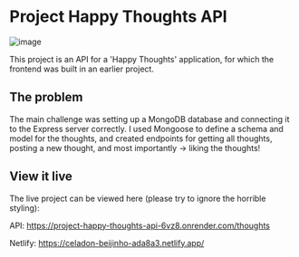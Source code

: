 # Project Happy Thoughts API
![image](https://github.com/mikaeloling/project-happy-thoughts-api/assets/140322170/7657c424-7188-45f0-aefb-a38b0e71be22)


This project is an API for a 'Happy Thoughts' application, for which the frontend was built in an earlier project.

## The problem

The main challenge was setting up a MongoDB database and connecting it to the Express server correctly. I used Mongoose to define a schema and model for the thoughts, and created endpoints for getting all thoughts, posting a new thought, and most importantly -> liking the thoughts!

## View it live

The live project can be viewed here (please try to ignore the horrible styling):

API: https://project-happy-thoughts-api-6vz8.onrender.com/thoughts 

Netlify: https://celadon-beijinho-ada8a3.netlify.app/ 
